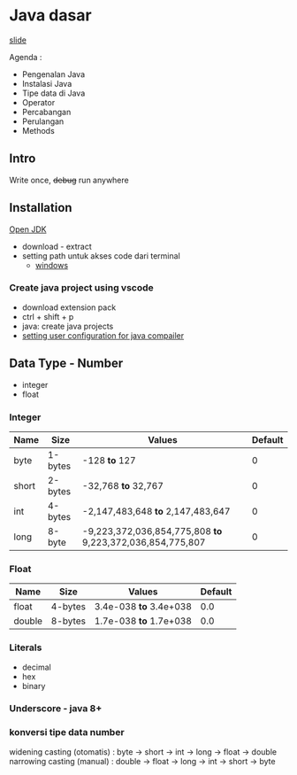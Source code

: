 # Java dasar

[slide](https://docs.google.com/presentation/d/1KitIRSpsnnlBiXN05BSNg2GWwtcfCN_vvILaPb-P9Ek/edit)

Agenda :

- Pengenalan Java
- Instalasi Java
- Tipe data di Java
- Operator
- Percabangan
- Perulangan
- Methods

## Intro

Write once, ~~debug~~ run anywhere

## Installation

[Open JDK](https://jdk.java.net/)

- download - extract
- setting path untuk akses code dari terminal
  - [windows](https://medium.com/programmer-zaman-now/setting-java-path-di-windows-4da2c65d8298)

### Create java project using vscode

- download extension pack
- ctrl + shift + p
- java: create java projects
- [setting user configuration for java compailer](https://github.com/redhat-developer/vscode-java/wiki/JDK-Requirements#java.configuration.runtimes)

## Data Type - Number

- integer
- float

### Integer

| Name | Size | Values | Default
|----| --- | --------------------------- | ----------- |
| byte | 1-bytes | -128 **to** 127 | 0 |
| short | 2-bytes | -32,768 **to** 32,767 | 0 |
| int | 4-bytes | -2,147,483,648 **to** 2,147,483,647 | 0 |
| long | 8-byte | -9,223,372,036,854,775,808 **to** 9,223,372,036,854,775,807 | 0 |

### Float

| Name | Size | Values | Default
|----| --- | --------------------------- | ----------- |
| float | 4-bytes | 3.4e-038 **to** 3.4e+038 | 0.0 |
| double | 8-bytes | 1.7e-038 **to** 1.7e+038 | 0.0 |

### Literals

- decimal
- hex
- binary

### Underscore - java 8+

### konversi tipe data number

widening casting (otomatis) : byte -> short -> int -> long -> float -> double
narrowing casting (manual) : double -> float -> long -> int -> short -> byte
